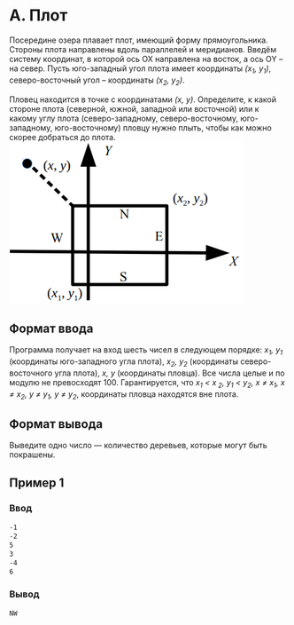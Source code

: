 # A. Плот

Посередине озера плавает плот, имеющий форму прямоугольника. Стороны плота направлены вдоль параллелей и меридианов.
Введём систему координат, в которой ось OX направлена на восток, а ось ОY – на север. Пусть юго-западный угол плота
имеет координаты _(x<sub>1</sub>, y<sub>1</sub>)_, северо-восточный угол – координаты _(x<sub>2</sub>, y<sub>2</sub>)_.

Пловец находится в точке с координатами _(x, y)_. Определите, к какой стороне плота (северной, южной, западной или
восточной) или к какому углу плота (северо-западному, северо-восточному, юго-западному, юго-восточному) пловцу нужно
плыть, чтобы как можно скорее добраться до плота.  
![a1791b28-e3ff-4aeb-9eed-ae1ba9c58c2b.png](..%2F.res%2Fa1791b28-e3ff-4aeb-9eed-ae1ba9c58c2b.png)

## Формат ввода

Программа получает на вход шесть чисел в следующем порядке: _x<sub>1</sub>, y<sub>1</sub>_ (координаты юго-западного
угла плота), _x<sub>2</sub>, y<sub>2</sub>_ (координаты северо-восточного угла плота),
_x, y_ (координаты пловца). Все числа целые и по модулю не превосходят 100. Гарантируется, что _x<sub>1</sub> < x<sub>
2</sub>, y<sub>1</sub> < y<sub>2</sub>, x ≠ x<sub>1</sub>, x ≠ x<sub>2</sub>, y ≠ y<sub>1</sub>, y ≠ y<sub>2</sub>_,
координаты пловца находятся вне плота.

## Формат вывода

Выведите одно число — количество деревьев, которые могут быть покрашены.

## Пример 1

### Ввод

    -1
    -2
    5
    3
    -4
    6

### Вывод

    NW

